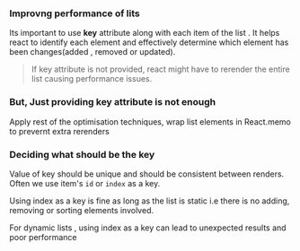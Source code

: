 ### Improvng performance of lits

Its important to use **key** attribute along with each item of the list . It helps react to identify each element and effectively determine which element has been changes(added , removed or updated).

> If key attribute is not provided, react might have to rerender the entire list causing performance issues.

### But, Just providing key attribute is not enough

Apply rest of the optimisation techniques, wrap list elements in React.memo to prevernt extra rerenders

### Deciding what should be the key

Value of key should be unique and should be consistent between renders.
Often we use item's `id` or `index` as a key.

Using index as a key is fine as long as the list is static i.e there is no adding, removing or sorting elements involved.

For dynamic lists , using index as a key can lead to unexpected results and poor performance
